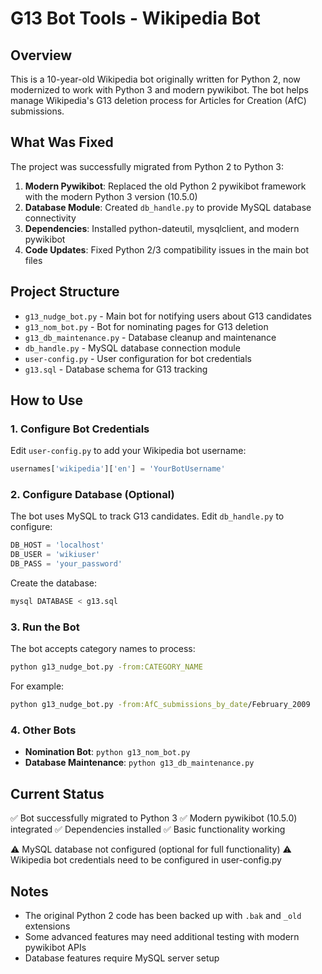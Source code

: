 # G13 Bot Tools - Wikipedia Bot

## Overview

This is a 10-year-old Wikipedia bot originally written for Python 2, now modernized to work with Python 3 and modern pywikibot. The bot helps manage Wikipedia's G13 deletion process for Articles for Creation (AfC) submissions.

## What Was Fixed

The project was successfully migrated from Python 2 to Python 3:

1. **Modern Pywikibot**: Replaced the old Python 2 pywikibot framework with the modern Python 3 version (10.5.0)
2. **Database Module**: Created `db_handle.py` to provide MySQL database connectivity
3. **Dependencies**: Installed python-dateutil, mysqlclient, and modern pywikibot
4. **Code Updates**: Fixed Python 2/3 compatibility issues in the main bot files

## Project Structure

- `g13_nudge_bot.py` - Main bot for notifying users about G13 candidates
- `g13_nom_bot.py` - Bot for nominating pages for G13 deletion
- `g13_db_maintenance.py` - Database cleanup and maintenance
- `db_handle.py` - MySQL database connection module
- `user-config.py` - User configuration for bot credentials
- `g13.sql` - Database schema for G13 tracking

## How to Use

### 1. Configure Bot Credentials

Edit `user-config.py` to add your Wikipedia bot username:

```python
usernames['wikipedia']['en'] = 'YourBotUsername'
```

### 2. Configure Database (Optional)

The bot uses MySQL to track G13 candidates. Edit `db_handle.py` to configure:

```python
DB_HOST = 'localhost'
DB_USER = 'wikiuser'  
DB_PASS = 'your_password'
```

Create the database:
```bash
mysql DATABASE < g13.sql
```

### 3. Run the Bot

The bot accepts category names to process:

```bash
python g13_nudge_bot.py -from:CATEGORY_NAME
```

For example:
```bash
python g13_nudge_bot.py -from:AfC_submissions_by_date/February_2009
```

### 4. Other Bots

- **Nomination Bot**: `python g13_nom_bot.py`
- **Database Maintenance**: `python g13_db_maintenance.py`

## Current Status

✅ Bot successfully migrated to Python 3
✅ Modern pywikibot (10.5.0) integrated
✅ Dependencies installed
✅ Basic functionality working

⚠️ MySQL database not configured (optional for full functionality)
⚠️ Wikipedia bot credentials need to be configured in user-config.py

## Notes

- The original Python 2 code has been backed up with `.bak` and `_old` extensions
- Some advanced features may need additional testing with modern pywikibot APIs
- Database features require MySQL server setup
